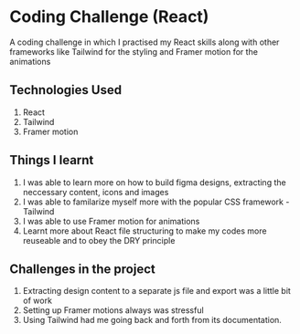 # Coding Challenge (React)
A coding challenge in which I practised my React skills along with other frameworks like Tailwind for the styling and Framer motion for the animations

## Technologies Used
1. React
2. Tailwind
3. Framer motion

## Things I learnt
1. I was able to learn more on how to build figma designs, extracting the neccessary content, icons and images
2. I was able to familarize myself more with the popular CSS framework - Tailwind
3. I was able to use Framer motion for animations
4. Learnt more about React file structuring to make my codes more reuseable and to obey the DRY principle

## Challenges in the project
1. Extracting design content to a separate js file and export was a little bit of work
2. Setting up Framer motions always was stressful
3. Using Tailwind had me going back and forth from its documentation.
